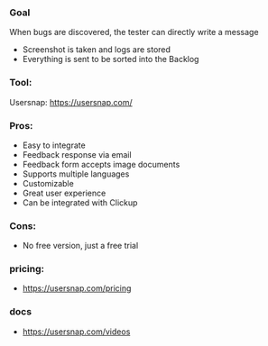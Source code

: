 ### Goal
  When bugs are discovered, the tester can directly write a message
  - Screenshot is taken and logs are stored
  - Everything is sent to be sorted into the Backlog

### Tool: 
  Usersnap: https://usersnap.com/

### Pros: 
- Easy to integrate
- Feedback response via email
- Feedback form accepts image documents
- Supports multiple languages
- Customizable
- Great user experience
- Can be integrated with Clickup
### Cons:
- No free version, just a free trial
### pricing:
- https://usersnap.com/pricing

### docs
- https://usersnap.com/videos